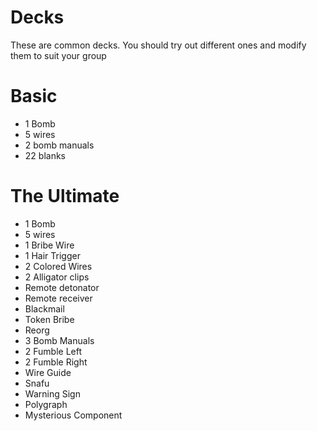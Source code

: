 # Decks
These are common decks. You should try out different ones and modify them to suit your group

# Basic
- 1 Bomb
- 5 wires
- 2 bomb manuals
- 22 blanks


# The Ultimate
- 1 Bomb
- 5 wires
- 1 Bribe Wire
- 1 Hair Trigger
- 2 Colored Wires
- 2 Alligator clips
- Remote detonator
- Remote receiver
- Blackmail
- Token Bribe
- Reorg
- 3 Bomb Manuals
- 2 Fumble Left
- 2 Fumble Right
- Wire Guide
- Snafu
- Warning Sign
- Polygraph
- Mysterious Component

